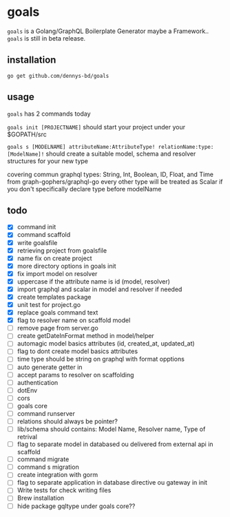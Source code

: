 # goals
`goals` is a Golang/GraphQL Boilerplate Generator maybe a Framework.. `goals` is still in beta release.

## installation
`go get github.com/dennys-bd/goals`

## usage
`goals` has 2 commands today

`goals init [PROJECTNAME]` should start your project under your $GOPATH/src

`goals s [MODELNAME] attributeName:AttributeType! relationName:type:[ModelName]!`
should create a suitable model, schema and resolver structures for your new type

covering commun graphql types: String, Int, Boolean, ID, Float, and Time from graph-gophers/graphql-go every other type will be treated as Scalar if you don't specifically declare type before modelName


## todo

* [x] command init
* [x] command scaffold
* [x] write goalsfile
* [x] retrieving project from goalsfile
* [x] name fix on create project
* [x] more directory options in goals init
* [x] fix import model on resolver
* [x] uppercase if the attribute name is id (model, resolver)
* [x] import graphql and scalar in model and resolver if needed
* [x] create templates package
* [x] unit test for project.go
* [x] replace goals command text
* [x] flag to resolver name on scaffold model
* [ ] remove page from server.go
* [ ] create getDateInFormat method in model/helper
* [ ] automagic model basics attributes (id, created_at, updated_at)
* [ ] flag to dont create model basics attributes
* [ ] time type should be string on graphql with format opptions
* [ ] auto generate getter in 
* [ ] accept params to resolver on scaffolding
* [ ] authentication
* [ ] dotEnv
* [ ] cors
* [ ] goals core
* [ ] command runserver
* [ ] relations should always be pointer?
* [ ] lib/schema should contains: Model Name, Resolver name, Type of retrival
* [ ] flag to separate model in databased ou delivered from external api in scaffold
* [ ] command migrate
* [ ] command s migration
* [ ] create integration with gorm
* [ ] flag to separate application in database directive ou gateway in init
* [ ] Write tests for check writing files
* [ ] Brew installation
* [ ] hide package gqltype under goals core??
